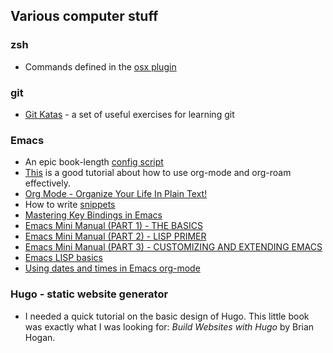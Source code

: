 ## Various computer stuff
### zsh
- Commands defined in the [osx plugin](https://github.com/ohmyzsh/ohmyzsh/tree/master/plugins/osx)

### git
- [Git Katas](https://github.com/eficode-academy/git-katas) - a set of useful exercises for learning git

### Emacs
- An epic book-length [config script](https://github.com/alhassy/emacs.d) 
- [This](https://d12frosted.io/posts/2020-06-23-task-management-with-roam-vol1.html) is a good tutorial about how to use org-mode and org-roam effectively.
- [Org Mode - Organize Your Life In Plain Text!](http://doc.norang.ca/org-mode.html#Projects)
- How to write [snippets](https://joaotavora.github.io/yasnippet/snippet-development.html)
- [Mastering Key Bindings in Emacs](https://www.masteringemacs.org/article/mastering-key-bindings-emacs)
- [Emacs Mini Manual (PART 1) - THE BASICS](https://tuhdo.github.io/emacs-tutor.html)
- [Emacs Mini Manual (PART 2) - LISP PRIMER](https://tuhdo.github.io/emacs-tutor2.html)
- [Emacs Mini Manual (PART 3) - CUSTOMIZING AND EXTENDING EMACS](https://tuhdo.github.io/emacs-tutor3.html)
- [Emacs LISP basics](http://ergoemacs.org/emacs/elisp_basics.html)
- [Using dates and times in Emacs org-mode](http://members.optusnet.com.au/~charles57/GTD/org_dates)

### Hugo - static website generator
- I needed a quick tutorial on the basic design of Hugo. This little book was exactly what I was looking for: _Build Websites with Hugo_ by Brian Hogan.
